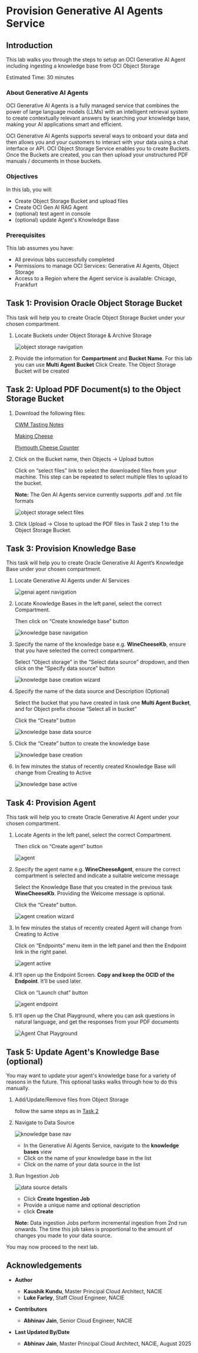 # Provision Generative AI Agents Service

## Introduction

This lab walks you through the steps to setup an OCI Generative AI Agent including ingesting a knowledge base from OCI Object Storage

Estimated Time: 30 minutes

### About Generative AI Agents

OCI Generative AI Agents is a fully managed service that combines the power of large language models (LLMs) with an intelligent retrieval system to create contextually relevant answers by searching your knowledge base, making your AI applications smart and efficient.

OCI Generative AI Agents supports several ways to onboard your data and then allows you and your customers to interact with your data using a chat interface or API. OCI Object Storage Service enables you to create Buckets. Once the Buckets are created, you can then upload your unstructured PDF manuals / documents in those buckets.

### Objectives

In this lab, you will:

* Create Object Storage Bucket and upload files
* Create OCI Gen AI RAG Agent
* (optional) test agent in console
* (optional) update Agent's Knowledge Base

### Prerequisites

This lab assumes you have:

* All previous labs successfully completed
* Permissions to manage OCI Services: Generative AI Agents, Object Storage
* Access to a Region where the Agent service is available: Chicago, Frankfurt

## Task 1: Provision Oracle Object Storage Bucket

This task will help you to create Oracle Object Storage Bucket under your chosen compartment.

1. Locate Buckets under Object Storage & Archive Storage

    ![object storage navigation](images/buckets.png)

2. Provide the information for **Compartment** and **Bucket Name**. For this lab you can use **Multi Agent Bucket** Click Create.
    The Object Storage Bucket will be created

## Task 2: Upload PDF Document(s) to the Object Storage Bucket

1. Download the following files:

    [CWM Tasting Notes](https://objectstorage.us-chicago-1.oraclecloud.com/n/idb6enfdcxbl/b/Excel-Chicago/o/Livelabs%2Fgenai-multi-agent%2FCWM%20Tasting%20Notes%20Oct%202024%20(1)-1.pdf)

    [Making Cheese](https://objectstorage.us-chicago-1.oraclecloud.com/n/idb6enfdcxbl/b/Excel-Chicago/o/Livelabs%2Fgenai-multi-agent%2FMaking%20Cheese-1.pdf)

    [Plymouth Cheese Counter](https://objectstorage.us-chicago-1.oraclecloud.com/n/idb6enfdcxbl/b/Excel-Chicago/o/Livelabs%2Fgenai-multi-agent%2Fplymouth_cheese_counter_press_release_-_updated_-_5-23.pdf)

3. Click on the Bucket name, then Objects -> Upload button

    Click on “select files” link to select the downloaded files from your machine. This step can be repeated to select multiple files to upload to the bucket.

    **Note:** The Gen AI Agents service currently supports .pdf and .txt file formats

    ![object storage select files](images/os_file_select.png)

4. Click Upload -> Close to upload the PDF files in Task 2 step 1 to the Object Storage Bucket.

## Task 3: Provision Knowledge Base

This task will help you to create Oracle Generative AI Agent’s Knowledge Base under your chosen compartment.

1. Locate Generative AI Agents under AI Services

    ![genai agent navigation](images/kb.png)

2. Locate Knowledge Bases in the left panel, select the correct Compartment.

    Then click on “Create knowledge base” button

    ![knowledge base navigation](images/create_kb.png)

3. Specify the name of the knowledge base e.g. **WineCheeseKb**, ensure that you have selected the correct compartment.

    Select “Object storage” in the “Select data source” dropdown, and then click on the “Specify data source” button

    ![knowledge base creation wizard](images/creation_kb.png)

4. Specify the name of the data source and Description (Optional)

    Select the bucket that you have created in task one **Multi Agent Bucket**, and for Object prefix choose “Select all in bucket”

    Click the “Create” button

    ![knowledge base data source](images/specify_ds.png)

5. Click the “Create” button to create the knowledge base

    ![knowledge base creation](images/creation_kb.png)

6. In few minutes the status of recently created Knowledge Base will change from Creating to Active

    ![knowledge base active](images/genaikb_active.png)

## Task 4: Provision Agent

This task will help you to create Oracle Generative AI Agent under your chosen compartment.

1. Locate Agents in the left panel, select the correct Compartment.

    Then click on “Create agent” button

    ![agent](images/create_agent.png)

2. Specify the agent name e.g. **WineCheeseAgent**, ensure the correct compartment is selected and indicate a suitable welcome message

    Select the Knowledge Base that you created in the previous task **WineCheeseKb**. Providing the Welcome message is optional.

    Click the “Create” button.

    ![agent creation wizard](images/create_agent_button.png)

3. In few minutes the status of recently created Agent will change from Creating to Active

    Click on “Endpoints” menu item in the left panel and then the Endpoint link in the right panel.

    ![agent active](images/create_endpoint.png)

4. It’ll open up the Endpoint Screen. **Copy and keep the OCID of the Endpoint**. It’ll be used later.

   Click on “Launch chat” button

   ![agent endpoint](images/copy_endpoint.png)

5. It’ll open up the Chat Playground, where you can ask questions in natural language, and get the responses from your PDF documents

    ![Agent Chat Playground](images/chat_detail.png)

## Task 5: Update Agent's Knowledge Base (optional)

You may want to update your agent's knowledge base for a variety of reasons in the future. This optional tasks walks through how to do this manually.

1. Add/Update/Remove files from Object Storage

    follow the same steps as in [Task 2](#task-2-upload-pdf-documents-to-the-object-storage-bucket)

2. Navigate to Data Source

    ![knowledge base nav](images/create_kb.png)

    * In the Generative AI Agents Service, navigate to the **knowledge bases** view
    * Click on the name of your knowledge base in the list
    * Click on the name of your data source in the list

3. Run Ingestion Job

    ![data source details](images/data_source.png)
    * Click **Create Ingestion Job**
    * Provide a unique name and optional description
    * click **Create**

    **Note:** Data ingestion Jobs perform incremental ingestion from 2nd run onwards. The time this job takes is proportional to the amount of changes you made to your data source.

You may now proceed to the next lab.

## Acknowledgements

* **Author**
    * **Kaushik Kundu**, Master Principal Cloud Architect, NACIE
    * **Luke Farley**, Staff Cloud Engineer, NACIE

* **Contributors**
    * **Abhinav Jain**, Senior Cloud Engineer, NACIE

* **Last Updated By/Date**
    * **Abhinav Jain**, Master Principal Cloud Architect, NACIE, August 2025
